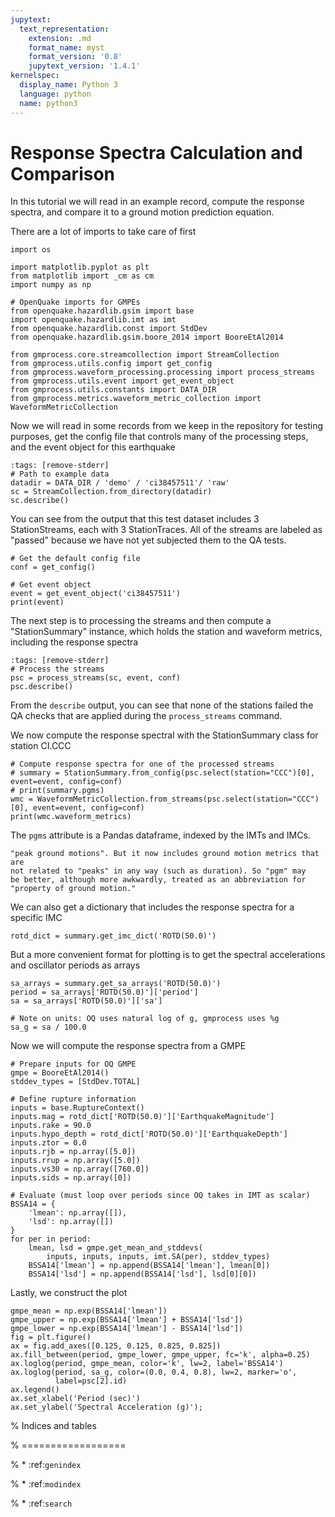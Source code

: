 ```yaml
---
jupytext:
  text_representation:
    extension: .md
    format_name: myst
    format_version: '0.8'
    jupytext_version: '1.4.1'
kernelspec:
  display_name: Python 3
  language: python
  name: python3
---
```

# Response Spectra Calculation and Comparison

In this tutorial we will read in an example record, compute the response
spectra, and compare it to a ground motion prediction equation.


There are a lot of imports to take care of first

```{code-cell} ipython3
import os

import matplotlib.pyplot as plt
from matplotlib import _cm as cm
import numpy as np

# OpenQuake imports for GMPEs
from openquake.hazardlib.gsim import base
import openquake.hazardlib.imt as imt
from openquake.hazardlib.const import StdDev
from openquake.hazardlib.gsim.boore_2014 import BooreEtAl2014

from gmprocess.core.streamcollection import StreamCollection
from gmprocess.utils.config import get_config
from gmprocess.waveform_processing.processing import process_streams
from gmprocess.utils.event import get_event_object
from gmprocess.utils.constants import DATA_DIR
from gmprocess.metrics.waveform_metric_collection import WaveformMetricCollection
```

Now we will read in some records from we keep in the repository for testing
purposes, get the config file that controls many of the processing steps,
and the event object for this earthquake

```{code-cell} ipython3
:tags: [remove-stderr]
# Path to example data
datadir = DATA_DIR / 'demo' / 'ci38457511'/ 'raw'
sc = StreamCollection.from_directory(datadir)
sc.describe()
```

You can see from the output that this test dataset includes 3 StationStreams, 
each with 3 StationTraces. All of the streams are labeled as "passed"
because we have not yet subjected them to the QA tests.

```{code-cell} ipython3
# Get the default config file
conf = get_config()

# Get event object
event = get_event_object('ci38457511')
print(event)
```

The next step is to processing the streams and then compute a
"StationSummary" instance, which holds the station and waveform
metrics, including the response spectra

```{code-cell} ipython3
:tags: [remove-stderr]
# Process the streams
psc = process_streams(sc, event, conf)
psc.describe()
```

From the `describe` output, you can see that none of the stations failed
the QA checks that are applied during the `process_streams` command. 

We now compute the response spectral with the StationSummary class for 
station CI.CCC

```{code-cell} ipython3
# Compute response spectra for one of the processed streams
# summary = StationSummary.from_config(psc.select(station="CCC")[0], event=event, config=conf)
# print(summary.pgms)
wmc = WaveformMetricCollection.from_streams(psc.select(station="CCC")[0], event=event, config=conf)
print(wmc.waveform_metrics)
```

The `pgms` attribute is a Pandas dataframe, indexed by the IMTs and IMCs. 

```{note} The "pgm" abbreviation used is this code was originally for 
"peak ground motions". But it now includes ground motion metrics that are
not related to "peaks" in any way (such as duration). So "pgm" may
be better, although more awkwardly, treated as an abbreviation for 
"property of ground motion."
```

We can also get a dictionary that includes the response spectra for a specific
IMC

```{code-cell} ipython3
rotd_dict = summary.get_imc_dict('ROTD(50.0)')
```

But a more convenient format for plotting is to get the spectral accelerations
and oscillator periods as arrays

```{code-cell} ipython3
sa_arrays = summary.get_sa_arrays('ROTD(50.0)')
period = sa_arrays['ROTD(50.0)']['period']
sa = sa_arrays['ROTD(50.0)']['sa']

# Note on units: OQ uses natural log of g, gmprocess uses %g
sa_g = sa / 100.0
```

Now we will compute the response spectra from a GMPE

```{code-cell} ipython3
# Prepare inputs for OQ GMPE
gmpe = BooreEtAl2014()
stddev_types = [StdDev.TOTAL]

# Define rupture information
inputs = base.RuptureContext()
inputs.mag = rotd_dict['ROTD(50.0)']['EarthquakeMagnitude']
inputs.rake = 90.0
inputs.hypo_depth = rotd_dict['ROTD(50.0)']['EarthquakeDepth']
inputs.ztor = 0.0
inputs.rjb = np.array([5.0])
inputs.rrup = np.array([5.0])
inputs.vs30 = np.array([760.0])
inputs.sids = np.array([0])

# Evaluate (must loop over periods since OQ takes in IMT as scalar)
BSSA14 = {
    'lmean': np.array([]),
    'lsd': np.array([])
}
for per in period:
    lmean, lsd = gmpe.get_mean_and_stddevs(
        inputs, inputs, inputs, imt.SA(per), stddev_types)
    BSSA14['lmean'] = np.append(BSSA14['lmean'], lmean[0])
    BSSA14['lsd'] = np.append(BSSA14['lsd'], lsd[0][0])
```

Lastly, we construct the plot

```{code-cell} ipython3
gmpe_mean = np.exp(BSSA14['lmean'])
gmpe_upper = np.exp(BSSA14['lmean'] + BSSA14['lsd'])
gmpe_lower = np.exp(BSSA14['lmean'] - BSSA14['lsd'])
fig = plt.figure()
ax = fig.add_axes([0.125, 0.125, 0.825, 0.825])
ax.fill_between(period, gmpe_lower, gmpe_upper, fc='k', alpha=0.25)
ax.loglog(period, gmpe_mean, color='k', lw=2, label='BSSA14')
ax.loglog(period, sa_g, color=(0.0, 0.4, 0.8), lw=2, marker='o',
          label=psc[2].id)
ax.legend()
ax.set_xlabel('Period (sec)')
ax.set_ylabel('Spectral Acceleration (g)');
```


% Indices and tables

% ==================

% * :ref:`genindex`

% * :ref:`modindex`

% * :ref:`search`

